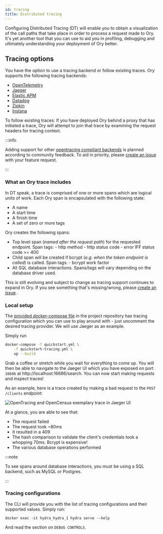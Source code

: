 ```yaml
---
id: tracing
title: Distributed tracing
---
```


Configuring Distributed Tracing (DT) will enable you to obtain a visualization of the call paths that take place in order to
process a request made to Ory. It's yet another tool that you can use to aid you in profiling, debugging and ultimately
understanding your deployment of Ory better.

## Tracing options

You have the option to use a tracing backend or follow existing traces. Ory supports the following tracing backends:

- [OpenTelemetry](https://github.com/open-telemetry)
- [Jaeger](https://github.com/jaegertracing/jaeger)
- [Elastic APM](https://github.com/elastic/apm)
- [Datadog](https://github.com/DataDog)
- [Zipkin](https://github.com/openzipkin/zipkin)
- [Instana](https://www.instana.com/)

To follow existing traces: If you have deployed Ory behind a proxy that has initiated a trace, Ory will attempt to join that trace
by examining the request headers for tracing context.

:::info

Adding support for other [opentracing compliant backends](https://opentracing.io/docs/supported-tracers) is planned according to
community feedback. To aid in priority, please [create an issue](https://github.com/ory/hydra/issues) with your feature request.

:::

### What an Ory trace includes

In DT speak, a trace is comprised of one or more spans which are logical units of work. Each Ory span is encapsulated with the
following state:

- A name
- A start time
- A finish time
- A set of zero or more tags

Ory creates the following spans:

- Top level span (_named after the request path_) for the requested endpoint. Span tags: - http method - http status code - error
  IFF status code >= 400
- Child span will be created if bcrypt (_e.g. when the token endpoint is called_) is called. Span tags: - bcrypt work factor
- All SQL database interactions. Spans/tags will vary depending on the database driver used.

This is still evolving and subject to change as tracing support continues to expand in Ory. If you see something that's
missing/wrong, please [create an issue](https://github.com/ory/docs/issues).

### Local setup

The [provided docker-compose file](https://github.com/ory/hydra/blob/master/quickstart-tracing.yml) in the project repository has
tracing configuration which you can use to play around with - just uncomment the desired tracing provider. We will use Jaeger as
an example.

Simply run

```sh
docker-compose -f quickstart.yml \
    -f quickstart-tracing.yml \
    up --build
```

Grab a coffee or stretch while you wait for everything to come up. You will then be able to navigate to the Jaeger UI which you
have exposed on port `16686` at http://localhost:16686/search. You can now start making requests and inspect traces!

As an example, here is a trace created by making a bad request to the `POST /clients` endpoint:

![OpenTracing and OpenCensus exemplary trace in Jaeger UI](../_static/sample_trace.png)

At a glance, you are able to see that:

- The request failed
- The request took ~80ms
- It resulted in a 409
- The hash comparison to validate the client's credentials took a whopping 70ms. Bcrypt is expensive!
- The various database operations performed

:::note

To see spans around database interactions, you must be using a SQL backend, such as MySQL or Postgres.

:::

### Tracing configurations

The CLI will provide you with the list of tracing configurations and their supported values. Simply run:

```
docker exec -it hydra_hydra_1 hydra serve --help
```

And read the section on `DEBUG CONTROLS`.

